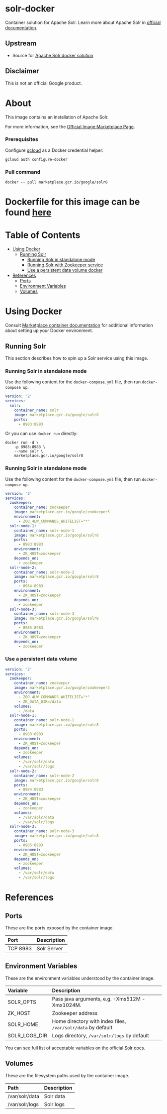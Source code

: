 # solr-docker

Container solution for Apache Solr.
Learn more about Apache Solr in [official documentation](https://lucene.apache.org/solr/).

## Upstream

- Source for [Apache Solr docker solution](https://github.com/docker-solr/docker-solr/)

## Disclaimer

This is not an official Google product.

# <a name="about"></a>About

This image contains an installation of Apache Solr.

For more information, see the
[Official Image Marketplace Page](https://console.cloud.google.com/marketplace/details/google/solr).

### Prerequisites

Configure [gcloud](https://cloud.google.com/sdk/gcloud/) as a Docker credential helper:

```shell
gcloud auth configure-docker
```
### Pull command

```shell
docker -- pull marketplace.gcr.io/google/solr8
```
Dockerfile for this image can be found [here](https://github.com/GoogleCloudPlatform/click-to-deploy/tree/master/docker/solr/8/debian10/8.11/)
=======

# <a name="table-of-contents"></a>Table of Contents
* [Using Docker](#using-docker)
  * [Running Solr](#running-solr-docker)
    * [Running Solr in standalone mode](#Running-Solr-in-standalone-mode)
    * [Running Solr with Zookeeper service](#Running-Solr-with-Zookeeper-service)
    * [Use a persistent data volume docker](#Use-a-persistent-data-volume)
* [References](#references)
  * [Ports](#references-ports)
  * [Environment Variables](#references-environment-variables)
  * [Volumes](#references-volumes)

# <a name="using-docker"></a>Using Docker

Consult [Marketplace container documentation](https://cloud.google.com/marketplace/docs/container-images)
for additional information about setting up your Docker environment.

## <a name="running-solr-docker"></a>Running Solr

This section describes how to spin up a Solr service using this image.


### <a name="Running-Solr-in-standalone-mode"></a>Running Solr in standalone mode

Use the following content for the `docker-compose.yml` file, then run `docker-compose up`.

```yaml
version: '2'
services:
  solr:
    container_name: solr
    image: marketplace.gcr.io/google/solr8
    ports:
      - 8983:8983
```

Or you can use `docker run` directly:

```shell
docker run -d \
    -p 8983:8983 \
    --name solr \
    marketplace.gcr.io/google/solr8
```

### <a name="Running-Solr-in-standalone-mode"></a>Running Solr in standalone mode

Use the following content for the `docker-compose.yml` file, then run `docker-compose up`.

```yaml
version: '2'
services:
  zookeeper:
    container_name: zookeeper
    image: marketplace.gcr.io/google/zookeeper3
    environment:
      - ZOO_4LW_COMMANDS_WHITELIST="*"
  solr-node-1:
    container_name: solr-node-1
    image: marketplace.gcr.io/google/solr8
    ports:
      - 8983:8983
    environment:
      - ZK_HOST=zookeeper
    depends_on:
      - zookeeper
  solr-node-2:
    container_name: solr-node-2
    image: marketplace.gcr.io/google/solr8
    ports:
      - 8984:8983
    environment:
      - ZK_HOST=zookeeper
    depends_on:
      - zookeeper
  solr-node-3:
    container_name: solr-node-3
    image: marketplace.gcr.io/google/solr8
    ports:
      - 8985:8983
    environment:
      - ZK_HOST=zookeeper
    depends_on:
      - zookeeper
```

### <a name="use-a-persistent-data-volume-docker"></a>Use a persistent data volume

```yaml
version: '2'
services:
  zookeeper:
    container_name: zookeeper
    image: marketplace.gcr.io/google/zookeeper3
    environment:
      - ZOO_4LW_COMMANDS_WHITELIST="*"
      - ZK_DATA_DIR=/data
    volumes:
      - /data
  solr-node-1:
    container_name: solr-node-1
    image: marketplace.gcr.io/google/solr8
    ports:
      - 8983:8983
    environment:
      - ZK_HOST=zookeeper
    depends_on:
      - zookeeper
    volumes:
      - /var/solr/data
      - /var/solr/logs
  solr-node-2:
    container_name: solr-node-2
    image: marketplace.gcr.io/google/solr8
    ports:
      - 8984:8983
    environment:
      - ZK_HOST=zookeeper
    depends_on:
      - zookeeper
    volumes:
      - /var/solr/data
      - /var/solr/logs
  solr-node-3:
    container_name: solr-node-3
    image: marketplace.gcr.io/google/solr8
    ports:
      - 8985:8983
    environment:
      - ZK_HOST=zookeeper
    depends_on:
      - zookeeper
    volumes:
      - /var/solr/data
      - /var/solr/logs
```

# <a name="references"></a>References

## <a name="references-ports"></a>Ports

These are the ports exposed by the container image.

| **Port** | **Description** |
| :------- | :-------------- |
| TCP 8983 | Solr Server     |

## <a name="references-environment-variables"></a>Environment Variables

These are the environment variables understood by the container image.

| **Variable**  | **Description**                                              |
| :------------ | :----------------------------------------------------------- |
| SOLR_OPTS     | Pass java arguments, e.g. -Xms512M -Xmx1024M.                |
| ZK_HOST       | Zookeeper address                                            |
| SOLR_HOME     | Home directory with index files, `/var/solr/data` by default |
| SOLR_LOGS_DIR | Logs directory, `/var/solr/logs` by default                  |

You can see full list of acceptable variables on the official [Solr docs](https://solr.apache.org/guide/8_11/taking-solr-to-production.html). 

## <a name="references-volumes"></a>Volumes

These are the filesystem paths used by the container image.

| **Path**       | **Description** |
| :------------- | :-------------- |
| /var/solr/data | Solr data       |
| /var/solr/logs | Solr logs       |

